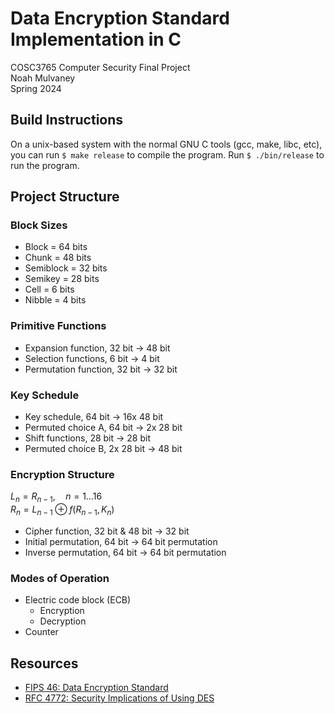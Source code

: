 # Data Encryption Standard Implementation in C

COSC3765 Computer Security Final Project  
Noah Mulvaney  
Spring 2024

## Build Instructions

On a unix-based system with the normal GNU C tools (gcc, make, libc, etc), you can run `$ make release` to compile the program. Run `$ ./bin/release` to run the program.

## Project Structure

### Block Sizes

- Block = 64 bits
- Chunk = 48 bits
- Semiblock = 32 bits
- Semikey = 28 bits
- Cell = 6 bits
- Nibble = 4 bits

### Primitive Functions

- Expansion function, 32 bit -> 48 bit
- Selection functions, 6 bit -> 4 bit
- Permutation function, 32 bit -> 32 bit

### Key Schedule

- Key schedule, 64 bit -> 16x 48 bit
- Permuted choice A, 64 bit -> 2x 28 bit
- Shift functions, 28 bit -> 28 bit
- Permuted choice B, 2x 28 bit -> 48 bit

### Encryption Structure

$L_n = R_{n-1}, \quad n = 1 \ldots 16$  
$R_n = L_{n-1} \oplus f(R_{n-1}, K_n)$

- Cipher function, 32 bit & 48 bit -> 32 bit
- Initial permutation, 64 bit -> 64 bit permutation
- Inverse permutation, 64 bit -> 64 bit permutation

### Modes of Operation

- Electric code block (ECB)
  - Encryption
  - Decryption
- Counter

## Resources

- [FIPS 46: Data Encryption Standard](https://nvlpubs.nist.gov/nistpubs/Legacy/FIPS/fipspub46-2.pdf)
- [RFC 4772: Security Implications of Using DES](https://www.rfc-editor.org/rfc/rfc4772)

